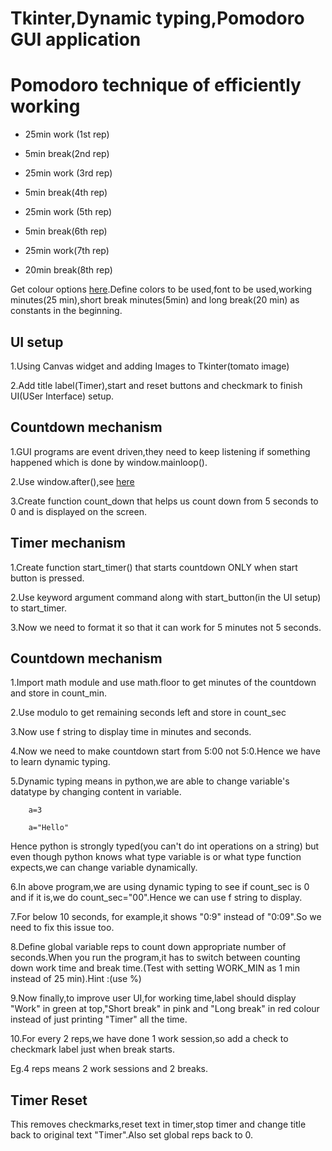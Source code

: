 # Tkinter,Dynamic typing,Pomodoro GUI application

# Pomodoro technique of efficiently working

* 25min work (1st rep)

* 5min break(2nd rep)

* 25min work (3rd rep)

* 5min break(4th rep)

* 25min work (5th rep)

* 5min break(6th rep)

* 25min work(7th rep)

* 20min break(8th rep)

Get colour options [here](https://colorhunt.co/).Define colors to be used,font to be used,working minutes(25 min),short break minutes(5min) and long break(20 min) as constants in the beginning.

## UI setup

1.Using Canvas widget and adding Images to Tkinter(tomato image)

2.Add title label(Timer),start and reset buttons and checkmark to finish UI(USer Interface) setup.

## Countdown mechanism

1.GUI programs are event driven,they need to keep listening if something happened which is done by window.mainloop().

2.Use window.after(),see [here](http://tcl.tk/man/tcl8.6/TclCmd/after.htm)

3.Create function count_down that helps us count down from 5 seconds to 0 and is displayed on the screen.

## Timer mechanism 

1.Create function start_timer() that starts countdown ONLY  when start button is pressed.

2.Use keyword argument command along with start_button(in the UI setup) to start_timer.

3.Now we need to format it so that it can work for 5 minutes not 5 seconds.

## Countdown mechanism

1.Import math module and use math.floor to get minutes of the countdown and store in count_min.

2.Use modulo to get remaining seconds left and store in count_sec

3.Now use f string to display time in minutes and seconds.

4.Now we need to make countdown start from 5:00 not 5:0.Hence we have to learn dynamic typing.

5.Dynamic typing means in python,we are able to change variable's datatype by changing content in variable.

        a=3

        a="Hello"

Hence python is strongly typed(you can't do int operations on a string) but even though python knows what type variable is or what type function expects,we can change variable dynamically.

6.In above program,we are using dynamic typing to see if count_sec is 0 and if it is,we do count_sec="00".Hence we can use f string to display.

7.For below 10 seconds, for example,it shows "0:9" instead of "0:09".So we need to fix this issue too.

8.Define global variable reps to count down appropriate number of seconds.When you run the program,it has to switch between counting down work time and break time.(Test with setting WORK_MIN as 1 min instead of 25 min).Hint :(use %)

9.Now finally,to improve user UI,for working time,label should display "Work" in green at top,"Short break" in pink and "Long break" in red colour instead of  just printing "Timer" all the time.

10.For every 2 reps,we have done 1 work session,so add a check to checkmark label just when break starts.

Eg.4 reps means 2 work sessions and 2 breaks.

## Timer Reset

This removes checkmarks,reset text in timer,stop timer and change title back to original text "Timer".Also set global reps back to 0.


